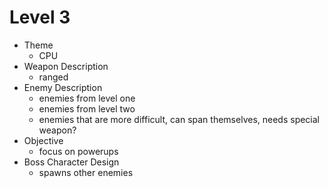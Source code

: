 Level 3
==

* Theme
    * CPU
* Weapon Description
    * ranged
* Enemy Description
    * enemies from level one
    * enemies from level two
    * enemies that are more difficult, can span themselves, needs special weapon?
* Objective
    * focus on powerups
* Boss Character Design
    * spawns other enemies
